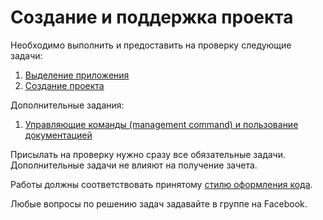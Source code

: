 Создание и поддержка проекта
===

Необходимо выполнить и предоставить на проверку следующие задачи:

1. [Выделение приложения](./application/)
2. [Создание проекта](./project/)

Дополнительные задания:

1. [Управляющие команды (management command) и пользование документацией](./cli_and_doc/)

Присылать на проверку нужно сразу все обязательные задачи. Дополнительные задачи не влияют на получение зачета.

Работы должны соответствовать
принятому [стилю оформления кода](https://github.com/netology-code/codestyle/tree/master/python).

Любые вопросы по решению задач задавайте в группе на Facebook.